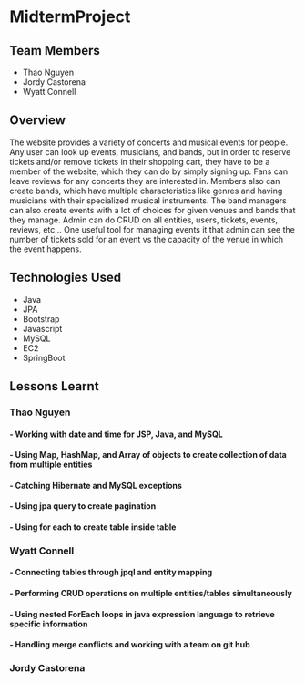 # MidtermProject

## Team Members

* Thao Nguyen
* Jordy Castorena
* Wyatt Connell 

## Overview
  The website provides a variety of concerts and musical events for people. Any user can look up events, musicians, and bands, but in order to reserve tickets and/or remove tickets in their shopping cart, they have to be a member of the website, which they can do by simply signing up. Fans can leave reviews for any concerts they are interested in.
  Members also can create bands, which have multiple characteristics like genres and having musicians with their specialized musical instruments. The band managers can also create events with a lot of choices for given venues and bands that they manage.
  Admin can do CRUD on all entities, users, tickets, events, reviews, etc... One useful tool for managing events it that admin can see the number of tickets sold for an event vs the capacity of the venue in which the event happens.


## Technologies Used
* Java
* JPA
* Bootstrap
* Javascript
* MySQL
* EC2
* SpringBoot

## Lessons Learnt
### Thao Nguyen
#### - Working with date and time for JSP, Java, and MySQL
####  - Using Map, HashMap, and Array of objects to create collection of data from multiple entities
#### - Catching Hibernate and MySQL exceptions
#### - Using jpa query to create pagination
#### - Using for each to create table inside table

### Wyatt Connell
#### - Connecting tables through jpql and entity mapping
#### - Performing CRUD operations on multiple entities/tables simultaneously
#### - Using nested ForEach loops in java expression language to retrieve specific information
#### - Handling merge conflicts and working with a team on git hub

### Jordy Castorena
